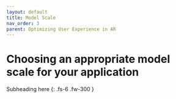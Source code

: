 ```yaml
---
layout: default
title: Model Scale
nav_order: 3
parent: Optimizing User Experience in AR
---
```


# Choosing an appropriate model scale for your application

Subheading here
{: .fs-6 .fw-300 }
